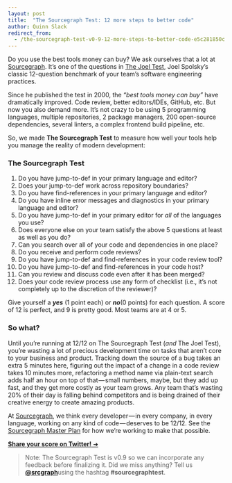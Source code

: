 ```yaml
---
layout: post
title:  "The Sourcegraph Test: 12 more steps to better code"
author: Quinn Slack
redirect_from:
  - /the-sourcegraph-test-v0-9-12-more-steps-to-better-code-e5c281850c
---
```


Do you use the best tools money can buy? We ask ourselves that a lot at [Sourcegraph](https://sourcegraph.com). It’s one of the questions in [The Joel Test](http://www.joelonsoftware.com/articles/fog0000000043.html), Joel Spolsky’s classic 12-question benchmark of your team’s software engineering practices.

Since he published the test in 2000, the _“best tools money can buy”_ have dramatically improved. Code review, better editors/IDEs, GitHub, etc. But now you also demand more. It’s not crazy to be using 5 programming languages, multiple repositories, 2 package managers, 200 open-source dependencies, several linters, a complex frontend build pipeline, etc.

So, we made **The Sourcegraph Test** to measure how well your tools help you manage the reality of modern development:

### The Sourcegraph Test

1.  Do you have jump-to-def in your primary language and editor?
2.  Does your jump-to-def work across repository boundaries?
3.  Do you have find-references in your primary language and editor?
4.  Do you have inline error messages and diagnostics in your primary language and editor?
5.  Do you have jump-to-def in your primary editor for _all_ of the languages you use?
6.  Does everyone else on your team satisfy the above 5 questions at least as well as you do?
7.  Can you search over all of your code and dependencies in one place?
8.  Do you receive and perform code reviews?
9.  Do you have jump-to-def and find-references in your code review tool?
10.  Do you have jump-to-def and find-references in your code host?
11.  Can you review and discuss code even after it has been merged?
12.  Does your code review process use any form of checklist (i.e., it’s not completely up to the discretion of the reviewer)?

Give yourself a **_yes_** (1 point each) or **_no_**(0 points) for each question. A score of 12 is perfect, and 9 is pretty good. Most teams are at 4 or 5.

### So what?

Until you’re running at 12/12 on The Sourcegraph Test (_and_ The Joel Test), you’re wasting a lot of precious development time on tasks that aren’t core to your business and product. Tracking down the source of a bug takes an extra 5 minutes here, figuring out the impact of a change in a code review takes 10 minutes more, refactoring a method name via plain-text search adds half an hour on top of that — small numbers, maybe, but they add up fast, and they get more costly as your team grows. Any team that’s wasting 20% of their day is falling behind competitors and is being drained of their creative energy to create amazing products.

At [Sourcegraph](http://sourcegraph.com), we think every developer — in every company, in every language, working on any kind of code — deserves to be 12/12\. See the [Sourcegraph Master Plan](https://sourcegraph.com/plan) for how we’re working to make that possible.

[**Share your score on Twitter!** ➜](https://twitter.com/intent/tweet?text=My%20dev%20tools%20are%20at%20__%2F12%20on%20the%20%23sourcegraphtest%20https%3A%2F%2Ftext.sourcegraph.com%2Fthe-sourcegraph-test-12-more-steps-to-better-code-e5c281850c&source=webclient&via=srcgraph&related=srcgraph)

> Note: The Sourcegraph Test is v0.9 so we can incorporate any feedback before finalizing it. Did we miss anything? Tell us [**@srcgraph**](https://twitter.com/srcgraph)using the hashtag **#sourcegraphtest**.